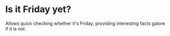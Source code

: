 # Is it Friday yet?

Allows quick checking whether it's Friday, providing interesting facts galore if it is not.

